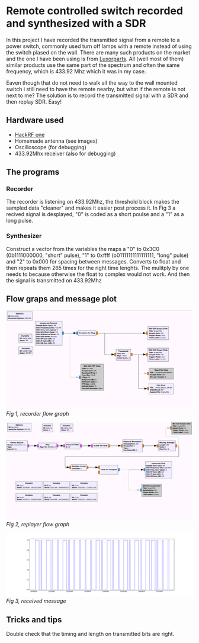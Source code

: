 # Remote controlled switch recorded and synthesized with a SDR

In this project I have recorded the transmitted signal from a remote to a power switch, commonly used turn off lamps with a remote instead of using the switch plased on the wall. There are many such products on the market and the one I have been using is from [Luxorparts](https://www.kjell.com/se/produkter/el-verktyg/smarta-hem/433-mhz/fjarrstrombrytare/utanpaliggande-brytare/luxorparts-fjarrstrombrytare-1000-w-2-pack-p50969). All (well most of them) similar products use the same part of the spectrum and often the same frequency, which is 433.92 Mhz which it was in my case.

Eaven though that do not need to walk all the way to the wall mounted switch i still need to have the remote nearby, but what if the remote is not next to me? The solution is to record the transmitted signal with a SDR and then replay SDR. Easy!


## Hardware used
* [HackRF one](https://greatscottgadgets.com/hackrf/one/)
* Homemade antenna (see images)
* Oscilloscope (for debugging)
* 433.92Mhx receiver (also for debugging)

## The programs

### Recorder
The recorder is listening on 433.92Mhz, the threshold block makes the sampled data "cleaner" and makes it easier post process it. In Fig 3 a recived signal is desplayed, "0" is coded as a short poulse and a "1" as a long pulse.

### Synthesizer
Construct a vector from the variables the maps a "0" to 0x3C0 (0b1111000000, "short" pulse), "1" to 0xffff (b01111111111111111, "long" pulse) and "2" to 0x000 for spacing between messages. Converts to float and then repeats them 265 times for the right time lenghts. The mulitply by one needs to because otherwise the float to complex would not work. And then the signal is transmitted on 433.92Mhz

## Flow graps and message plot

![Recorder](https://github.com/adligeerik/SDR_synthesizer/blob/master/plots_and_photos/record.png)
*Fig 1, recorder flow graph*

![synthesizer](https://github.com/adligeerik/SDR_synthesizer/blob/master/plots_and_photos/syntesiser.png)
*Fig 2, replayer flow graph*

![received message](https://github.com/adligeerik/SDR_synthesizer/blob/master/plots_and_photos/threshold_lamp_a_on.png)
*Fig 3, received message*

## Tricks and tips
Double check that the timing and length on transmitted bits are right.

